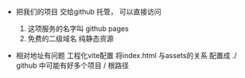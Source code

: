 - 把我们的项目 交给github 托管， 可以直接访问
    1. 这项服务的名字叫 github pages 
    2. 免费的二级域名 
        纯静态资源 

- 相对地址有问题
    工程化vite配置  将index.html 与assets的关系
    配置成 ./
    github 中可能有好多个项目 
    / 根路径 
